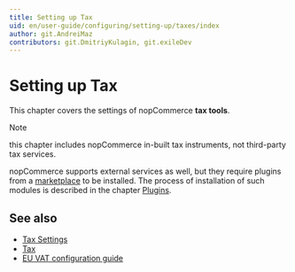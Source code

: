 ```yaml
---
title: Setting up Tax
uid: en/user-guide/configuring/setting-up/taxes/index
author: git.AndreiMaz
contributors: git.DmitriyKulagin, git.exileDev
---
```


# Setting up Tax

This chapter covers the settings of nopCommerce **tax tools**.

> [!NOTE]
>
> this chapter includes nopCommerce in-built tax instruments, not third-party tax services.

nopCommerce supports external services as well, but they require plugins from a [marketplace](http://www.nopcommerce.com/marketplace) to be installed. The process of installation of such modules is described in the chapter [Plugins](xref:en/developer/plugins/index).

## See also

* [Tax Settings](xref:en/user-guide/configuring/setting-up/taxes/tax-settings)
* [Tax](xref:en/user-guide/configuring/setting-up/taxes/tax/index)
* [EU VAT configuration guide](xref:en/user-guide/configuring/setting-up/taxes/eu-vat)
